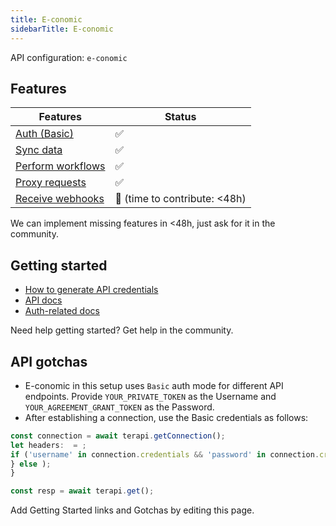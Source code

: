 ```yaml
---
title: E-conomic
sidebarTitle: E-conomic
---
```


API configuration: `e-conomic`

## Features

| Features | Status |
| - | - |
| [Auth (Basic)](/integrate/guides/authorize-an-api) | ✅ |
| [Sync data](https://terapi.gitbook.io/terapi-api-explorer/integrate/guides/sync-data-from-an-api) | ✅ |
| [Perform workflows](https://terapi.gitbook.io/terapi-api-explorer/integrate/guides/perform-workflows-with-an-api) | ✅ |
| [Proxy requests](https://terapi.gitbook.io/terapi-api-explorer/integrate/guides/proxy-requests-to-an-api) | ✅ |
| [Receive webhooks](https://terapi.gitbook.io/terapi-api-explorer/integrate/guides/receive-webhooks-from-an-api) | 🚫 (time to contribute: &lt;48h) |

We can implement missing features in &lt;48h, just ask for it in the community.

## Getting started

-   [How to generate API credentials](https://www.e-conomic.com/developer/connect)
-   [API docs](https://www.e-conomic.com/developer/documentation)
-   [Auth-related docs](https://apis.e-conomic.com/#Accounts..section/Authentication)

Need help getting started? Get help in the community.

## API gotchas
- E-conomic in this setup uses `Basic` auth mode for different API endpoints. Provide `YOUR_PRIVATE_TOKEN` as the Username and `YOUR_AGREEMENT_GRANT_TOKEN` as the Password.
- After establishing a connection, use the Basic credentials as follows:
```js
const connection = await terapi.getConnection();
let headers:  = ;
if ('username' in connection.credentials && 'password' in connection.credentials) ;
} else );
}

const resp = await terapi.get();
```

Add Getting Started links and Gotchas by editing this page.
    
